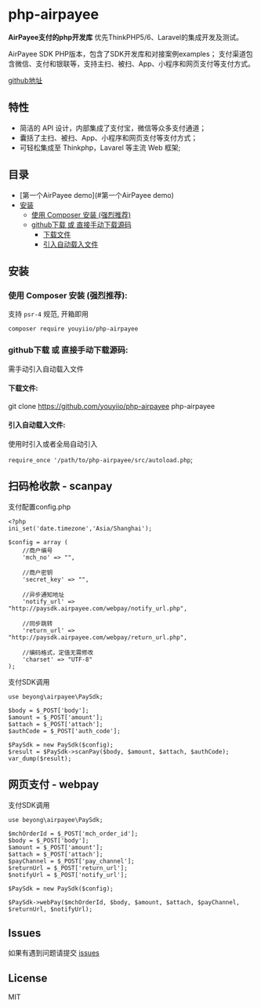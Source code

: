 # php-airpayee

**AirPayee支付的php开发库** 优先ThinkPHP5/6、Laravel的集成开发及测试。

AirPayee SDK PHP版本，包含了SDK开发库和对接案例examples；
支付渠道包含微信、支付和银联等，支持主扫、被扫、App、小程序和网页支付等支付方式。

[github地址](https://github.com/youyiio/php-airpayee)

## 特性

* 简洁的 API 设计，内部集成了支付宝，微信等众多支付通道；
* 囊括了主扫、被扫、App、小程序和网页支付等支付方式；
* 可轻松集成至 Thinkphp，Lavarel 等主流 Web 框架;


## 目录 
* [第一个AirPayee demo](#第一个AirPayee demo) 
* [安装](#安装) 
    * [使用 Composer 安装 (强烈推荐)](#使用-composer-安装-强烈推荐)
    * [github下载 或 直接手动下载源码](#github下载-或-直接手动下载源码)
        * [下载文件](#下载文件)
        * [引入自动载入文件](#引入自动载入文件)


## 安装
### 使用 Composer 安装 (强烈推荐):
支持 `psr-4` 规范, 开箱即用
```
composer require youyiio/php-airpayee
```

### github下载 或 直接手动下载源码:
需手动引入自动载入文件

#### 下载文件:
git clone https://github.com/youyiio/php-airpayee php-airpayee


#### 引入自动载入文件:
使用时引入或者全局自动引入

`require_once '/path/to/php-airpayee/src/autoload.php`;



## 扫码枪收款 - scanpay

支付配置config.php
```
<?php
ini_set('date.timezone','Asia/Shanghai');

$config = array (	
	//商户编号
	'mch_no' => "",

	//商户密钥
	'secret_key' => "",
	
	//异步通知地址
	'notify_url' => "http://paysdk.airpayee.com/webpay/notify_url.php",
	
	//同步跳转
	'return_url' => "http://paysdk.airpayee.com/webpay/return_url.php",

	//编码格式，定值无需修改
	'charset' => "UTF-8"
);
```

支付SDK调用
```
use beyong\airpayee\PaySdk;

$body = $_POST['body'];
$amount = $_POST['amount'];
$attach = $_POST['attach'];
$authCode = $_POST['auth_code'];

$PaySdk = new PaySdk($config);
$result = $PaySdk->scanPay($body, $amount, $attach, $authCode);
var_dump($result);

```

## 网页支付 - webpay

支付SDK调用
```
use beyong\airpayee\PaySdk;

$mchOrderId = $_POST['mch_order_id'];
$body = $_POST['body'];
$amount = $_POST['amount'];
$attach = $_POST['attach'];
$payChannel = $_POST['pay_channel'];
$returnUrl = $_POST['return_url'];
$notifyUrl = $_POST['notify_url'];

$PaySdk = new PaySdk($config);

$PaySdk->webPay($mchOrderId, $body, $amount, $attach, $payChannel, $returnUrl, $notifyUrl);
```



## Issues
如果有遇到问题请提交 [issues](https://github.com/youyiio/php-airpayee/issues)


## License
MIT
